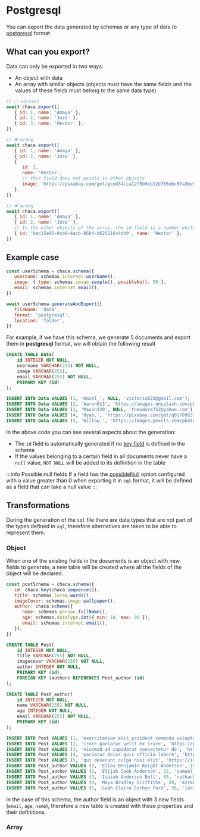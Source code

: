 # Postgresql

You can export the data generated by schemas or any type of data to [postgresql](https://www.postgresql.org/) format

## What can you export?

Data can only be exported in two ways:

-  An object with data
-  An array with similar objects (objects must have the same fields and the values of these fields must belong to the same data type)

```js
// ✅ correct
await chaca.export([
   { id: 1, name: 'Amaya' },
   { id: 2, name: 'Jose' },
   { id: 3, name: 'Hector' },
])

// ❌ wrong
await chaca.export([
   { id: 1, name: 'Amaya' },
   { id: 2, name: 'Jose' },
   {
      id: 3,
      name: 'Hector',
      // this field does not exists in other objects
      image: 'https://pixabay.com/get/gced34cca12f5b9cb12e765ebc87a3be51118a7437a87d4636caa28a26ae72d433b2554e104ca79735997400b3fa19634c943d6d63cf5b9e7be93b525d459d86e_1280.jpg',
   },
])

// ❌ wrong
await chaca.export([
   { id: 1, name: 'Amaya' },
   { id: 2, name: 'Jose' },
   // In the other objects of the array, the id field is a number while in this one it is a string, therefore it violates the uniformity of the documents
   { id: 'bac15e95-0cb0-4acb-86b4-b625216c4db9', name: 'Hector' },
])
```

## Example case

```js
const userSchema = chaca.schema({
   username: schemas.internet.userName(),
   image: { type: schemas.image.people(), posibleNull: 50 },
   email: schemas.internet.email(),
})

await userSchema.generateAndExport({
   filaName: 'data',
   format: 'postgresql',
   location: 'folder',
})
```

For example, if we have this schema, we generate 5 documents and export them in **postgresql** format, we will obtain the following result

```sql
CREATE TABLE Data(
	id INTEGER NOT NULL,
	username VARCHAR(255) NOT NULL,
	image VARCHAR(255),
	email VARCHAR(255) NOT NULL,
	PRIMARY KEY (id)
);

INSERT INTO Data VALUES (1, 'Hazel_', NULL, 'victoria623@gmail.com');
INSERT INTO Data VALUES (2, 'Aaron013', 'https://images.unsplash.com/photo-1523464862212-d6631d073194?crop=entropy&cs=tinysrgb&fm=jpg&ixid=MnwzNTM2NjZ8MHwxfHNlYXJjaHw2M3x8cGVvcGxlfGVufDB8fHx8MTY2Njk3MDgzMw&ixlib=rb-4.0.3&q=80', 'dylan.@gmail.com');
INSERT INTO Data VALUES (3, 'Mason220', NULL, 'theodore752@yahoo.com');
INSERT INTO Data VALUES (4, 'Ryan.', 'https://pixabay.com/get/g0178953767bb1280e4cafe638baf623e0b0d4a15984be55d5a456061b113f59fd93b1caae073f5c71162561818571c4bc4f1207fc4adbf824425f3155c223678_1280.jpg', 'ava824@yahoo.com');
INSERT INTO Data VALUES (5, 'Willow.', 'https://images.pexels.com/photos/1851164/pexels-photo-1851164.jpeg', 'easton_@yahoo.com');
```

In the above code you can see several aspects about the generation:

-  The `id` field is automatically generated if no [key field](../fields-type/key) is defined in the schema
-  If the values belonging to a certain field in all documents never have a `null` value, `NOT NULL` will be added to its definition in the table

:::info Possible null fields
If a field has the [possibleNull](../fields-type/field-config#possiblenull) option configured with a value greater than 0 when exporting it in `sql` format, it will be defined as a field that can take a null value
:::

## Transformations

During the generation of the `sql` file there are data types that are not part of the types defined in `sql`, therefore alternatives are taken to be able to represent them.

### Object

When one of the existing fields in the documents is an object with new fields to generate, a new table will be created where all the fields of the object will be declared.

```js
const postSchema = chaca.schema({
   id: chaca.key(chaca.sequence()),
   title: schemas.lorem.words(),
   imageCover: schemas.image.wallpaper(),
   author: chaca.schema({
      name: schemas.person.fullName(),
      age: schemas.dataType.int({ min: 18, max: 90 }),
      email: schemas.internet.email(),
   }),
})
```

```sql
CREATE TABLE Post(
	id INTEGER NOT NULL,
	title VARCHAR(255) NOT NULL,
	imagecover VARCHAR(255) NOT NULL,
	author INTEGER NOT NULL,
	PRIMARY KEY (id),
	FOREIGN KEY (author) REFERENCES Post_author (id)
);

CREATE TABLE Post_author(
	id INTEGER NOT NULL,
	name VARCHAR(255) NOT NULL,
	age INTEGER NOT NULL,
	email VARCHAR(255) NOT NULL,
	PRIMARY KEY (id)
);

INSERT INTO Post VALUES (1, 'exercitation elit proident commodo voluptate', 'https://images.unsplash.com/photo-1444703686981-a3abbc4d4fe3?crop=entropy&cs=tinysrgb&fm=jpg&ixid=MnwzNTM2NjZ8MHwxfHNlYXJjaHw2MHx8d2FsbHBhcGVyfGVufDB8fHx8MTY2Njk3MDc4NA&ixlib=rb-4.0.3&q=80', 1);
INSERT INTO Post VALUES (2, 'irure pariatur velit ex irure', 'https://pixabay.com/get/g43ea9f2c45eb01108557c11a8fdea591e1c7cca452a2be44454c068fb7ca8892e1a36fe6a85e592c5f59ff2f6d3cb540f9d88bda034b99dac16fb6f5503a5677_1280.jpg', 2);
INSERT INTO Post VALUES (3, 'eiusmod ad cupidatat consectetur do', 'https://images.unsplash.com/photo-1510279770292-4b34de9f5c23?crop=entropy&cs=tinysrgb&fm=jpg&ixid=MnwzNTM2NjZ8MHwxfHNlYXJjaHwyOHx8d2FsbHBhcGVyfGVufDB8fHx8MTY2Njk3MDc4MQ&ixlib=rb-4.0.3&q=80', 3);
INSERT INTO Post VALUES (4, 'pariatur dolor quis officia labore', 'https://pixabay.com/get/gc6a147081077919cff568829303a20068c342a966cdec351f543aa26f41c9f26eea2edcf949323df66b4308d170527bc608f9063ffe9ba081af96ce608057707_1280.jpg', 4);
INSERT INTO Post VALUES (5, 'qui deserunt culpa nisi elit', 'https://images.pexels.com/photos/1252890/pexels-photo-1252890.jpeg', 5);
INSERT INTO Post_author VALUES (1, 'Elias Benjamin Knight Anderson', 19, 'harper_@gmail.com');
INSERT INTO Post_author VALUES (2, 'Elijah Cook Anderson', 22, 'samuel_@yahoo.com');
INSERT INTO Post_author VALUES (3, 'Isaiah Anderson Bell', 65, 'nathan546@yahoo.com');
INSERT INTO Post_author VALUES (4, 'Maya Bradley Griffiths', 30, 'ezra653@yahoo.com');
INSERT INTO Post_author VALUES (5, 'Leah Claire Corbyn Ford', 35, 'leo705@hotmail.com');
```

In the case of this schema, the author field is an object with 3 new fields (`email`, `age`, `name`), therefore a new table is created with these properties and their definitions.

### Array
